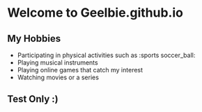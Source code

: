 # Welcome to Geelbie.github.io

## My Hobbies
- Participating in physical activities such as :sports soccer_ball:
- Playing musical instruments
- Playing online games that catch my interest
- Watching movies or a series

## Test Only :)
